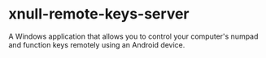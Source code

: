 # xnull-remote-keys-server
A Windows application that allows you to control your computer's numpad and function keys remotely using an Android device.
